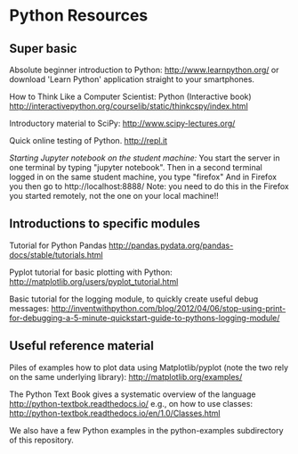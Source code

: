 # Python Resources

## Super basic
Absolute beginner introduction to Python:
http://www.learnpython.org/
or
download 'Learn Python' application straight to your smartphones. 

How to Think Like a Computer Scientist: Python (Interactive book)
http://interactivepython.org/courselib/static/thinkcspy/index.html

Introductory material to SciPy:
http://www.scipy-lectures.org/

Quick online testing of Python.
http://repl.it

*Starting Jupyter notebook on the student machine:*
You start the server in one terminal by typing "jupyter notebook".
Then in a second terminal logged in on the same student machine, you type "firefox"
And in Firefox you then go to http://localhost:8888/
Note: you need to do this in the Firefox you started remotely, not the one on your local machine!!

## Introductions to specific modules
Tutorial for Python Pandas
http://pandas.pydata.org/pandas-docs/stable/tutorials.html

Pyplot tutorial for basic plotting with Python:
http://matplotlib.org/users/pyplot_tutorial.html

Basic tutorial for the logging module, to quickly create useful debug messages:
http://inventwithpython.com/blog/2012/04/06/stop-using-print-for-debugging-a-5-minute-quickstart-guide-to-pythons-logging-module/

## Useful reference material
Piles of examples how to plot data using Matplotlib/pyplot (note the two rely on the same underlying library):
http://matplotlib.org/examples/

The Python Text Book gives a systematic overview of the language
http://python-textbok.readthedocs.io/
e.g., on how to use classes:
http://python-textbok.readthedocs.io/en/1.0/Classes.html

We also have a few Python examples in the python-examples subdirectory of this repository.
